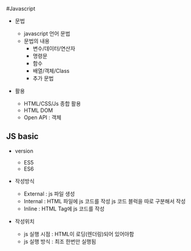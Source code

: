 #Javascript

- 문법

  - javascript 언어 문법
  - 문법의 내용
    - 변수/데이터/연산자
    - 명령문
    - 함수
    - 배열/객체/Class
    - 추가 문법

- 활용
  - HTML/CSS/Js 종합 활용
  - HTML DOM
  - Open API : 객체

## JS basic

- version

  - ES5
  - ES6

- 작성방식

  - External : js 파일 생성
  - Internal :
    HTML 파일에 js 코드를 작성
    js 코드 블럭을 따로 구분해서 작성
  - Inline : HTML Tag에 js 코드를 작성

- 작성위치
  - js 실행 시점 : HTML이 로딩(렌더링)되어 있어야함
  - js 실행 방식 : 최조 한번만 실행됨
